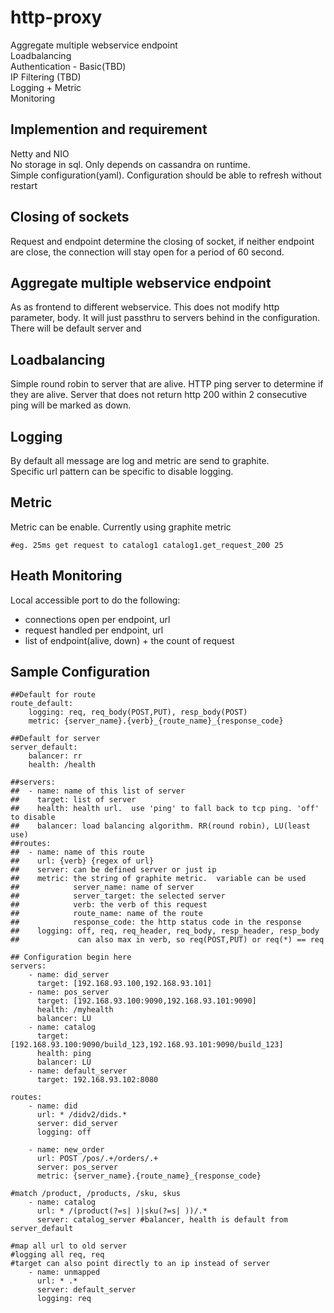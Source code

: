 http-proxy
==========
  Aggregate multiple webservice endpoint  
  Loadbalancing  
  Authentication - Basic(TBD)  
  IP Filtering (TBD)  
  Logging + Metric  
  Monitoring  

## Implemention and requirement
  Netty and NIO  
  No storage in sql. Only depends on cassandra on runtime.  
  Simple configuration(yaml).  Configuration should be able to refresh without restart  

## Closing of sockets
  Request and endpoint determine the closing of socket, if neither endpoint are close, the connection will stay open for a period of 60 second.

## Aggregate multiple webservice endpoint
  As as frontend to different webservice.  This does not modify http parameter, body.  It will just passthru to servers behind in the configuration.  There will be default server and

## Loadbalancing
  Simple round robin to server that are alive.  HTTP ping server to determine if they are alive.  Server that does not return http 200 within 2 consecutive ping will be marked as down.

## Logging
  By default all message are log and metric are send to graphite.  
  Specific url pattern can be specific to disable logging.  

## Metric
Metric can be enable. Currently using graphite metric
```
#eg. 25ms get request to catalog1 catalog1.get_request_200 25
```  
## Heath Monitoring
Local accessible port to do the following:  
- connections open per endpoint, url  
- request handled per endpoint, url  
- list of endpoint(alive, down)  + the count of request


## Sample Configuration
```
##Default for route
route_default:	
	logging: req, req_body(POST,PUT), resp_body(POST)
	metric: {server_name}.{verb}_{route_name}_{response_code}	

##Default for server
server_default:
	balancer: rr
	health: /health

##servers:
##	- name: name of this list of server
##	  target: list of server
##	  health: health url.  use 'ping' to fall back to tcp ping. 'off' to disable 
##	  balancer: load balancing algorithm. RR(round robin), LU(least use)
##routes:	
##	- name: name of this route
##	  url: {verb} {regex of url}
##	  server: can be defined server or just ip
##	  metric: the string of graphite metric.  variable can be used 
##			  server_name: name of server
##			  server_target: the selected server
##			  verb: the verb of this request
##			  route_name: name of the route
##			  response_code: the http status code in the response
##	  logging: off, req, req_header, req_body, resp_header, resp_body
##		       can also max in verb, so req(POST,PUT) or req(*) == req

## Configuration begin here
servers:
	- name: did_server
	  target: [192.168.93.100,192.168.93.101]
	- name: pos_server
	  target: [192.168.93.100:9090,192.168.93.101:9090]
      health: /myhealth
      balancer: LU
	- name: catalog
	  target: [192.168.93.100:9090/build_123,192.168.93.101:9090/build_123]
      health: ping
      balancer: LU      
    - name: default_server
      target: 192.168.93.102:8080

routes:	
	- name: did
	  url: * /didv2/dids.*
	  server: did_server
	  logging: off

	- name: new_order
	  url: POST /pos/.+/orders/.+
	  server: pos_server
	  metric: {server_name}.{route_name}_{response_code}

#match /product, /products, /sku, skus
	- name: catalog
	  url: * /(product(?=s| )|sku(?=s| ))/.*
	  server: catalog_server #balancer, health is default from server_default

#map all url to old server
#logging all req, req
#target can also point directly to an ip instead of server
	- name: unmapped
	  url: * .*
	  server: default_server
	  logging: req      
```


